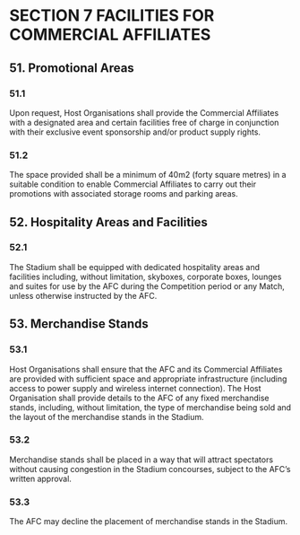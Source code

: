 # SECTION 7 FACILITIES FOR COMMERCIAL AFFILIATES

## 51. Promotional Areas

### 51.1

Upon request, Host Organisations shall provide the Commercial Affiliates with a designated area and certain facilities free of charge in conjunction with their exclusive event sponsorship and/or product supply rights.

### 51.2

The space provided shall be a minimum of 40m2 (forty square metres) in a suitable condition to enable Commercial Affiliates to carry out their promotions with associated storage rooms and parking areas.

## 52. Hospitality Areas and Facilities

### 52.1

The Stadium shall be equipped with dedicated hospitality areas and facilities including, without limitation, skyboxes, corporate boxes, lounges and suites for use by the AFC during the Competition period or any Match, unless otherwise instructed by the AFC.

## 53. Merchandise Stands

### 53.1

Host Organisations shall ensure that the AFC and its Commercial Affiliates are provided with sufficient space and appropriate infrastructure (including access to power supply and wireless internet connection). The Host Organisation shall provide details to
the AFC of any fixed merchandise stands, including, without limitation, the type of merchandise being sold and the layout of the merchandise stands in the Stadium.

### 53.2

Merchandise stands shall be placed in a way that will attract spectators without causing congestion in the Stadium concourses, subject to the AFC’s written approval.

### 53.3

The AFC may decline the placement of merchandise stands in the Stadium.
